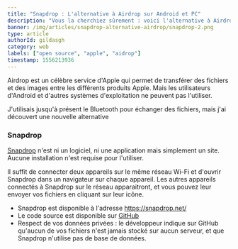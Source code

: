 ```yaml
---
title: "Snapdrop : L'alternative à Airdrop sur Android et PC"
description: "Vous la cherchiez sûrement : voici l'alternative à Airdrop disponible sur tous les supports : iOS, MacOS, Android, Windows et Linux"
banner: /img/articles/snapdrop-alternative-airdrop/snapdrop-2.png
type: article
authorId: gildasgh
category: web
labels: ["open source", "apple", "aidrop"]
timestamp: 1556213936
---
```


Airdrop est un célèbre service d'Apple qui permet de transférer des fichiers et des images entre les différents produits Apple. Mais les utilisateurs d'Android et d'autres systèmes d'exploitation ne peuvent pas l'utiliser.

 J'utilisais jusqu'à présent le Bluetooth pour échanger des fichiers, mais j'ai découvert une nouvelle alternative

### Snapdrop

 [Snapdrop](https://snapdrop.net/) n'est ni un logiciel, ni une application mais simplement un site. Aucune installation n'est requise pour l'utiliser.

 Il suffit de connecter deux appareils sur le même réseau Wi-Fi et d'ouvrir Snapdrop dans un navigateur sur chaque appareil. Les autres appareils connectés à Snapdrop sur le réseau apparaitront, et vous pouvez leur envoyer vos fichiers en cliquant sur leur icône.

  * Snapdrop est disponible à l'adresse <https://snapdrop.net/>
 * Le code source est disponible sur [GitHub](https://github.com/RobinLinus/snapdrop)
 * Respect de vos données privées : le développeur indique sur GitHub qu'aucun de vos fichiers n'est jamais stocké sur aucun serveur, et que Snapdrop n'utilise pas de base de données.
 
